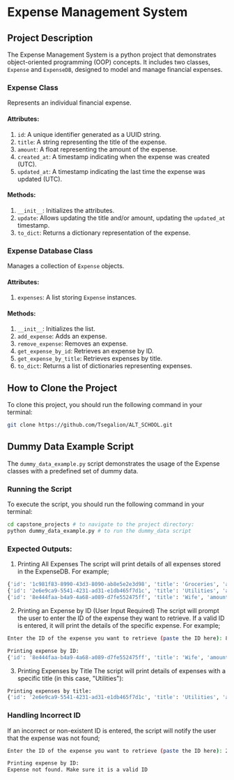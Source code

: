 # Expense Management System

## Project Description

The Expense Management System is a python project that demonstrates object-oriented programming (OOP) concepts. It includes two classes, `Expense` and `ExpenseDB`, designed to model and manage financial expenses.

### Expense Class

Represents an individual financial expense.

#### Attributes:

1. `id`: A unique identifier generated as a UUID string.
2. `title`: A string representing the title of the expense.
3. `amount`: A float representing the amount of the expense.
4. `created_at`: A timestamp indicating when the expense was created (UTC).
5. `updated_at`: A timestamp indicating the last time the expense was updated (UTC).

#### Methods:

1. `__init__`: Initializes the attributes.
2. `update`: Allows updating the title and/or amount, updating the `updated_at` timestamp.
3. `to_dict`: Returns a dictionary representation of the expense.

### Expense Database Class

Manages a collection of `Expense` objects.

#### Attributes:

1. `expenses`: A list storing `Expense` instances.

#### Methods:

1. `__init__`: Initializes the list.
2. `add_expense`: Adds an expense.
3. `remove_expense`: Removes an expense.
4. `get_expense_by_id`: Retrieves an expense by ID.
5. `get_expense_by_title`: Retrieves expenses by title.
6. `to_dict`: Returns a list of dictionaries representing expenses.


## How to Clone the Project

To clone this project, you should run the following command in your terminal:

```bash
git clone https://github.com/Tsegalion/ALT_SCHOOL.git
```

## Dummy Data Example Script

The `dummy_data_example.py` script demonstrates the usage of the Expense classes with a predefined set of dummy data.

### Running the Script

To execute the script, you should run the following command in your terminal:

```bash
cd capstone_projects # to navigate to the project directory:
python dummy_data_example.py # to run the dummy_data script
```

### Expected Outputs:
1. Printing All Expenses
The script will print details of all expenses stored in the ExpenseDB. For example;

```bash
{'id': '1c981f83-8990-43d3-8090-ab8e5e2e3d98', 'title': 'Groceries', 'amount': 200000, 'created_at': datetime.datetime(2023, 12, 20, 18, 6, 53, 845683), 'updated_at': datetime.datetime(2023, 12, 20, 18, 6, 53, 845683)}
{'id': '2e6e9ca9-5541-4231-ad31-e1db465f7d1c', 'title': 'Utilities', 'amount': 100000, 'created_at': datetime.datetime(2023, 12, 20, 18, 6, 53, 845683), 'updated_at': datetime.datetime(2023, 12, 20, 18, 6, 53, 845683)}
{'id': '8e444faa-b4a9-4a68-a089-d7fe552475ff', 'title': 'Wife', 'amount': 2000000, 'created_at': datetime.datetime(2023, 12, 20, 18, 6, 53, 845683), 'updated_at': datetime.datetime(2023, 12, 20, 18, 6, 53, 845683)}
```

2. Printing an Expense by ID (User Input Required)
The script will prompt the user to enter the ID of the expense they want to retrieve. If a valid ID is entered, it will print the details of the specific expense. For example;

```bash
Enter the ID of the expense you want to retrieve (paste the ID here): 8e444faa-b4a9-4a68-a089-d7fe552475ff

Printing expense by ID:
{'id': '8e444faa-b4a9-4a68-a089-d7fe552475ff', 'title': 'Wife', 'amount': 2000000, 'created_at': datetime.datetime(2023, 12, 20, 18, 6, 53, 845683), 'updated_at': datetime.datetime(2023, 12, 20, 18, 6, 53, 845683)}
```

3. Printing Expenses by Title
The script will print details of expenses with a specific title (in this case, "Utilities"):
```bash
Printing expenses by title:
{'id': '2e6e9ca9-5541-4231-ad31-e1db465f7d1c', 'title': 'Utilities', 'amount': 100000, 'created_at': datetime.datetime(2023, 12, 20, 18, 6, 53, 845683), 'updated_at': datetime.datetime(2023, 12, 20, 18, 6, 53, 845683)}
```

### Handling Incorrect ID
If an incorrect or non-existent ID is entered, the script will notify the user that the expense was not found;

```bash
Enter the ID of the expense you want to retrieve (paste the ID here): 22828e8dcdfnfjfj99393

Printing expense by ID:
Expense not found. Make sure it is a valid ID
```
